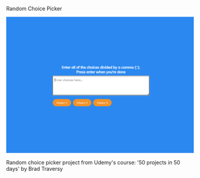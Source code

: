 Random Choice Picker

![Design Preview Image for randomw choice picker project](/images/preview-image.png)

Random choice picker project from Udemy's course: '50 projects in 50 days' by Brad Traversy
